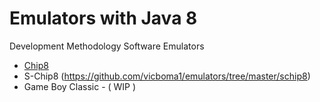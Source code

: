 Emulators with Java 8
=========

Development Methodology Software Emulators

* [Chip8](https://github.com/vicboma1/emulators/tree/master/chip8)
* S-Chip8 (https://github.com/vicboma1/emulators/tree/master/schip8)
* Game Boy Classic - ( WIP )
